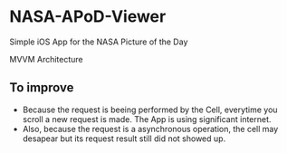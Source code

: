 # NASA-APoD-Viewer
Simple iOS App for the NASA Picture of the Day

MVVM Architecture


## To improve

* Because the request is beeing performed by the Cell, everytime you scroll a new request is made. The App is using significant internet.
* Also, because the request is a asynchronous operation, the cell may desapear but its request result still did not showed up.


